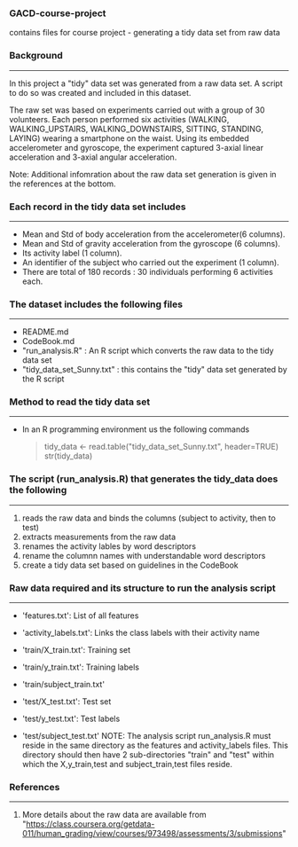 ### GACD-course-project
contains files for course project - generating a tidy data set from raw data


### Background
--------------
In this project a "tidy" data set was generated from a raw data set. A script to do so was created and included in this dataset.

The raw set was based on experiments carried out with a group of 30 volunteers.
Each person performed six activities (WALKING, WALKING_UPSTAIRS, WALKING_DOWNSTAIRS, SITTING, STANDING, LAYING) wearing a smartphone on the waist.
Using its embedded accelerometer and gyroscope, the experiment captured 3-axial linear acceleration and 3-axial angular acceleration. 

Note: Additional infomration about the raw data set generation is given in the references at the bottom.


### Each record in the tidy data set includes
---------------------------------------------
- Mean and Std of body acceleration from the accelerometer(6 columns). 
- Mean and Std of gravity acceleration from the gyroscope (6 columns). 
- Its activity label (1 column). 
- An identifier of the subject who carried out the experiment (1 column).
- There are total of 180 records : 30 individuals performing 6 activities each.



### The dataset includes the following files
--------------------------------------------
- README.md
- CodeBook.md
- "run_analysis.R" : An R script which converts the raw data to the tidy data set
- "tidy_data_set_Sunny.txt" : this contains the "tidy" data set generated by the R script



### Method to read the tidy data set
------------------------------------
- In an R programming environment us the following commands
	> tidy_data <- read.table("tidy_data_set_Sunny.txt", header=TRUE)
	> str(tidy_data)



### The script (run_analysis.R) that generates the tidy_data does the following
-------------------------------------------------------------------------------
1. reads the raw data and binds the columns (subject to activity, then to test)
2. extracts measurements from the raw data
3. renames the activity lables by word descriptors
4. rename the columnn names with understandable word descriptors
5. create a tidy data set based on guidelines in the CodeBook



### Raw data required and its structure to run the analysis script
------------------------------------------------------------------
- 'features.txt': List of all features
- 'activity_labels.txt': Links the class labels with their activity name

- 'train/X_train.txt': Training set
- 'train/y_train.txt': Training labels
- 'train/subject_train.txt'

- 'test/X_test.txt': Test set
- 'test/y_test.txt': Test labels
- 'test/subject_test.txt'
NOTE: The analysis script run_analysis.R must reside in the same directory as the features and activity_labels files.
This directory should then have 2 sub-directories "train" and "test" within which the X,y_train,test and 
subject_train,test files reside.



### References
--------------
1. More details about the raw data are available from "https://class.coursera.org/getdata-011/human_grading/view/courses/973498/assessments/3/submissions"